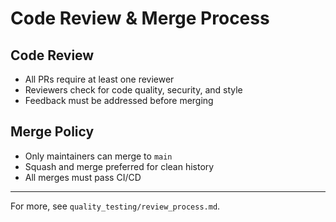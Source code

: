# Code Review & Merge Process

## Code Review

- All PRs require at least one reviewer
- Reviewers check for code quality, security, and style
- Feedback must be addressed before merging

## Merge Policy

- Only maintainers can merge to `main`
- Squash and merge preferred for clean history
- All merges must pass CI/CD

---

For more, see `quality_testing/review_process.md`.
